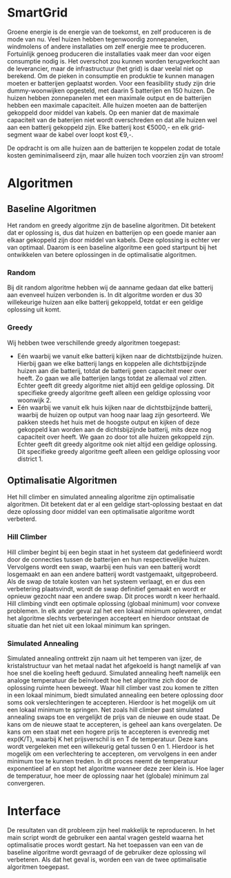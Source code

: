 # SmartGrid
Groene energie is de energie van de toekomst, en zelf produceren is de mode van nu. Veel huizen hebben tegenwoordig zonnepanelen, windmolens of andere installaties om zelf energie mee te produceren. Fortuinlijk genoeg produceren die installaties vaak meer dan voor eigen consumptie nodig is. Het overschot zou kunnen worden terugverkocht aan de leverancier, maar de infrastructuur (het grid) is daar veelal niet op berekend. Om de pieken in consumptie en produktie te kunnen managen moeten er batterijen geplaatst worden. Voor een feasibility study zijn drie dummy-woonwijken opgesteld, met daarin 5 batterijen en 150 huizen. De huizen hebben zonnepanelen met een maximale output en de batterijen hebben een maximale capaciteit. Alle huizen moeten aan de batterijen gekoppeld door middel van kabels. Op een manier dat de maximale capaciteit van de baterijen niet wordt overschreden en dat alle huizen wel aan een batterij gekoppeld zijn. Elke batterij kost €5000,- en elk grid-segment waar de kabel over loopt kost €9,-.

De opdracht is om alle huizen aan de batterijen te koppelen zodat de totale kosten geminimaliseerd zijn, maar alle huizen toch voorzien zijn van stroom!

# Algoritmen

## Baseline Algoritmen
Het random en greedy algoritme zijn de baseline algoritmen. Dit betekent dat er oplossing is, dus dat huizen en batterijen op een goede manier aan elkaar gekoppeld zijn door middel van kabels. Deze oplossing is echter ver van optimaal. Daarom is een baseline algoritme een goed startpunt bij het ontwikkelen van betere oplossingen in de optimalisatie algoritmen.

### Random
Bij dit random algoritme hebben wij de aanname gedaan dat elke batterij aan evenveel huizen verbonden is. In dit algoritme worden er dus 30 willekeurige huizen aan elke batterij gekoppeld, totdat er een geldige oplossing uit komt.

### Greedy
Wij hebben twee verschillende greedy algoritmen toegepast:
- Eén waarbij we vanuit elke batterij kijken naar de dichtstbijzijnde huizen. Hierbij gaan we elke batterij langs en koppelen alle dichtstbijzijnde huizen aan die batterij, totdat de batterij geen capaciteit meer over heeft. Zo gaan we alle batterijen langs totdat ze allemaal vol zitten. Echter geeft dit greedy algoritme niet altijd een geldige oplossing. Dit specifieke greedy algoritme geeft alleen een geldige oplossing voor woonwijk 2.
- Eén waarbij we vanuit elk huis kijken naar de dichtstbijzijnde batterij, waarbij de huizen op output van hoog naar laag zijn gesorteerd. We pakken steeds het huis met de hoogste output en kijken of deze gekoppeld kan worden aan de dichtsbijzijnde batterij, mits deze nog capaciteit over heeft. We gaan zo door tot alle huizen gekoppeld zijn. Echter geeft dit greedy algoritme ook niet altijd een geldige oplossing. Dit specifieke greedy algoritme geeft alleen een geldige oplossing voor district 1.

## Optimalisatie Algoritmen
Het hill climber en simulated annealing algoritme zijn optimalisatie algoritmen. Dit betekent dat er al een geldige start-oplossing bestaat en dat deze oplossing door middel van een optimalisatie algoritme wordt verbeterd.

### Hill Climber
Hill climber begint bij een begin staat in het systeem dat gedefinieerd wordt door de connecties tussen de batterijen en hun respectievelijke huizen. Vervolgens wordt een swap, waarbij een huis van een batterij wordt losgemaakt en aan een andere batterij wordt vastgemaakt, uitgeprobeerd. Als de swap de totale kosten van het systeem verlaagt, en er dus een verbetering plaatsvindt, wordt de swap definitief gemaakt en wordt er opnieuw gezocht naar een andere swap. Dit proces wordt n keer herhaald. Hill climbing vindt een optimale oplossing (globaal minimum) voor convexe problemen. In elk ander geval zal het een lokaal minimum opleveren, omdat het algoritme slechts verbeteringen accepteert en hierdoor ontstaat de situatie dan het niet uit een lokaal minimum kan springen.

### Simulated Annealing
Simulated annealing onttrekt zijn naam uit het temperen van ijzer, de kristalstructuur van het metaal nadat het afgekoeld is hangt namelijk af van hoe snel die koeling heeft geduurd. Simulated annealing heeft namelijk een analoge temperatuur die beïnvloedt hoe het algoritme zich door de oplossing ruimte heen beweegt. Waar hill climber vast zou komen te zitten in een lokaal minimum, biedt simulated annealing een betere oplossing door soms ook verslechteringen te accepteren. Hierdoor is het mogelijk om uit een lokaal minimum te springen. Net zoals hill climber past simulated annealing swaps toe en vergelijkt de prijs van de nieuwe en oude staat. De kans om de nieuwe staat te accepteren, is geheel aan kans overgelaten. De kans om een staat met een hogere prijs te accepteren is evenredig met exp(K/T), waarbij K het prijsverschil is en T de temperatuur. Deze kans wordt vergeleken met een willekeurig getal tussen 0 en 1. Hierdoor is het mogelijk om een verlechtering te accepteren, om vervolgens in een ander minimum toe te kunnen treden. In dit proces neemt de temperatuur exponentieel af en stopt het algoritme wanneer deze zeer klein is. Hoe lager de temperatuur, hoe meer de oplossing naar het (globale) minimum zal convergeren.

# Interface
De resultaten van dit probleem zijn heel makkelijk te reproduceren. In het main script wordt de gebruiker een aantal vragen gesteld waarna het optimalisatie proces wordt gestart. Na het toepassen van een van de baseline algoritme wordt gevraagd of de gebruiker deze oplossing wil verbeteren. Als dat het geval is, worden een van de twee optimalisatie algoritmen toegepast.